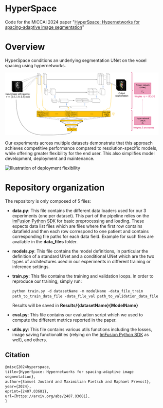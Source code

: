 # HyperSpace
Code for the MICCAI 2024 paper "[HyperSpace: Hypernetworks for spacing-adaptive image segmentation](https://arxiv.org/abs/2407.03681)"

# Overview

HyperSpace conditions an underlying segmentation UNet on the voxel spacing using hypernetworks. 

![HyperSpace overview](images/HyperSpaceIllustration.png "HyperSpace overview")

Our experiments across multiple datasets demonstrate that this approach achieves competitive performance compared to resolution-specific models, while offering greater flexibility for the end user. This also simplifies model development, deployment and maintenance.

![Illustration of deployment flexibility](images/Suite_illustration.png "Illustration of deployment flexibility")

# Repository organization

The repository is only composed of 5 files:

- **data.py**: This file contains the different data loaders used for our 3 experiments (one per dataset). This part of the pipeline relies on the [ImFusion Python SDK](https://docs.imfusion.com/python/) for basic preprocessing and loading. These expects data list files which are files where the first row contains datafield and then each row correspond to one patient and contains corresponding file paths for each data field. Example for such files are available in the **data_files** folder.

- **models.py**: This file contains the model definitions, in particular the definition of a standard UNet and a conditional UNet which are the two types of architectures used in our experiments in different training or inference settings.

- **train.py**: This file contains the training and validation loops. In order to reproduce our training, simply run:

    `python train.py -d datasetName -m modelName -data_file_train path_to_train_data_file -data_file_val path_to_validation_data_file`

    Results will be saved in **Results/{datasetName}{ModelName}**

- **eval.py**: This file contains our evaluation script which we used to compute the different metrics reported in the paper.

- **utils.py**: This file contains various utils functions including the losses, image saving functionalities (relying on the [ImFusion Python SDK](https://docs.imfusion.com/python/) as well), and others.


## Citation

```
@misc{2024hyperspace,
title={HyperSpace: Hypernetworks for spacing-adaptive image segmentation}, 
author={Samuel Joutard and Maximilian Pietsch and Raphael Prevost},
year={2024},
eprint={2407.03681},
url={https://arxiv.org/abs/2407.03681}, 
}
```

